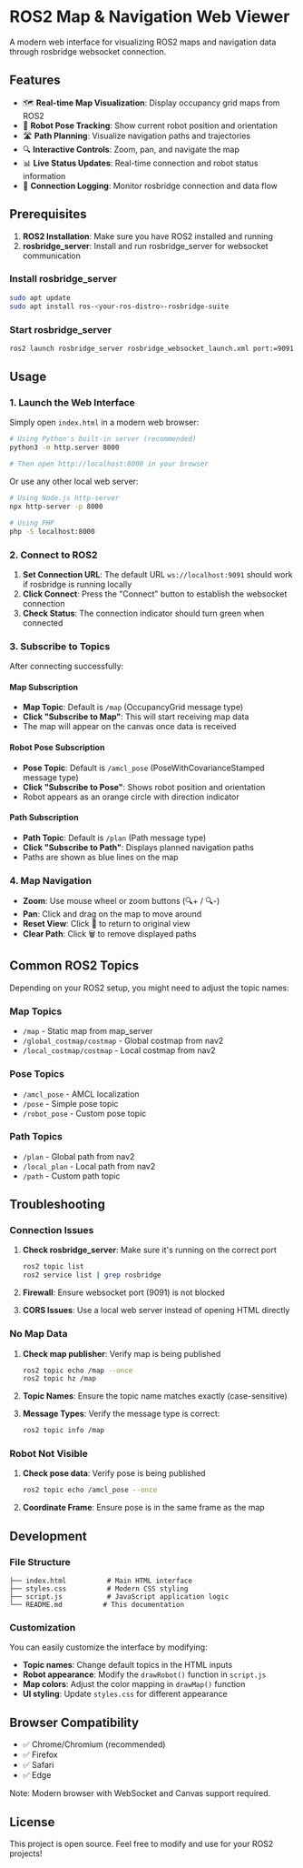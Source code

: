 # ROS2 Map & Navigation Web Viewer

A modern web interface for visualizing ROS2 maps and navigation data through rosbridge websocket connection.

## Features

- 🗺️ **Real-time Map Visualization**: Display occupancy grid maps from ROS2
- 🤖 **Robot Pose Tracking**: Show current robot position and orientation
- 🛣️ **Path Planning**: Visualize navigation paths and trajectories
- 🔍 **Interactive Controls**: Zoom, pan, and navigate the map
- 📊 **Live Status Updates**: Real-time connection and robot status information
- 📝 **Connection Logging**: Monitor rosbridge connection and data flow

## Prerequisites

1. **ROS2 Installation**: Make sure you have ROS2 installed and running
2. **rosbridge_server**: Install and run rosbridge_server for websocket communication

### Install rosbridge_server

```bash
sudo apt update
sudo apt install ros-<your-ros-distro>-rosbridge-suite
```

### Start rosbridge_server

```bash
ros2 launch rosbridge_server rosbridge_websocket_launch.xml port:=9091
```

## Usage

### 1. Launch the Web Interface

Simply open `index.html` in a modern web browser:

```bash
# Using Python's built-in server (recommended)
python3 -m http.server 8000

# Then open http://localhost:8000 in your browser
```

Or use any other local web server:

```bash
# Using Node.js http-server
npx http-server -p 8000

# Using PHP
php -S localhost:8000
```

### 2. Connect to ROS2

1. **Set Connection URL**: The default URL `ws://localhost:9091` should work if rosbridge is running locally
2. **Click Connect**: Press the "Connect" button to establish the websocket connection
3. **Check Status**: The connection indicator should turn green when connected

### 3. Subscribe to Topics

After connecting successfully:

#### Map Subscription
- **Map Topic**: Default is `/map` (OccupancyGrid message type)
- **Click "Subscribe to Map"**: This will start receiving map data
- The map will appear on the canvas once data is received

#### Robot Pose Subscription
- **Pose Topic**: Default is `/amcl_pose` (PoseWithCovarianceStamped message type)
- **Click "Subscribe to Pose"**: Shows robot position and orientation
- Robot appears as an orange circle with direction indicator

#### Path Subscription
- **Path Topic**: Default is `/plan` (Path message type)
- **Click "Subscribe to Path"**: Displays planned navigation paths
- Paths are shown as blue lines on the map

### 4. Map Navigation

- **Zoom**: Use mouse wheel or zoom buttons (🔍+ / 🔍-)
- **Pan**: Click and drag on the map to move around
- **Reset View**: Click 🎯 to return to original view
- **Clear Path**: Click 🗑️ to remove displayed paths

## Common ROS2 Topics

Depending on your ROS2 setup, you might need to adjust the topic names:

### Map Topics
- `/map` - Static map from map_server
- `/global_costmap/costmap` - Global costmap from nav2
- `/local_costmap/costmap` - Local costmap from nav2

### Pose Topics
- `/amcl_pose` - AMCL localization
- `/pose` - Simple pose topic
- `/robot_pose` - Custom pose topic

### Path Topics
- `/plan` - Global path from nav2
- `/local_plan` - Local path from nav2
- `/path` - Custom path topic

## Troubleshooting

### Connection Issues

1. **Check rosbridge_server**: Make sure it's running on the correct port
   ```bash
   ros2 topic list
   ros2 service list | grep rosbridge
   ```

2. **Firewall**: Ensure websocket port (9091) is not blocked

3. **CORS Issues**: Use a local web server instead of opening HTML directly

### No Map Data

1. **Check map publisher**: Verify map is being published
   ```bash
   ros2 topic echo /map --once
   ros2 topic hz /map
   ```

2. **Topic Names**: Ensure the topic name matches exactly (case-sensitive)

3. **Message Types**: Verify the message type is correct:
   ```bash
   ros2 topic info /map
   ```

### Robot Not Visible

1. **Check pose data**: Verify pose is being published
   ```bash
   ros2 topic echo /amcl_pose --once
   ```

2. **Coordinate Frame**: Ensure pose is in the same frame as the map

## Development

### File Structure
```
├── index.html          # Main HTML interface
├── styles.css          # Modern CSS styling
├── script.js           # JavaScript application logic
└── README.md          # This documentation
```

### Customization

You can easily customize the interface by modifying:

- **Topic names**: Change default topics in the HTML inputs
- **Robot appearance**: Modify the `drawRobot()` function in `script.js`
- **Map colors**: Adjust the color mapping in `drawMap()` function
- **UI styling**: Update `styles.css` for different appearance

## Browser Compatibility

- ✅ Chrome/Chromium (recommended)
- ✅ Firefox
- ✅ Safari
- ✅ Edge

Note: Modern browser with WebSocket and Canvas support required.

## License

This project is open source. Feel free to modify and use for your ROS2 projects! 